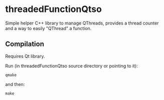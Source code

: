 # threadedFunctionQtso
Simple helper C++ library to manage QThreads, provides a thread counter and a way to easily "QThread" a function.

Compilation
-----------
Requires Qt library.

Run (in threadedFunctionQtso source directory or pointing to it):

    qmake

and then:

    make
